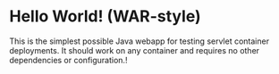 Hello World! (WAR-style)
===============

This is the simplest possible Java webapp for testing servlet container deployments.  It should work on any container and requires no other dependencies or configuration.!
